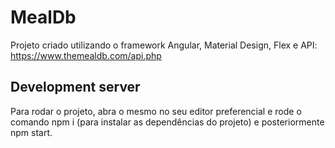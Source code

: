 # MealDb

Projeto criado utilizando o framework Angular, Material Design, Flex e API: https://www.themealdb.com/api.php

## Development server

Para rodar o projeto, abra o mesmo no seu editor preferencial e rode o comando npm i (para instalar as dependências do projeto) e posteriormente npm start.
